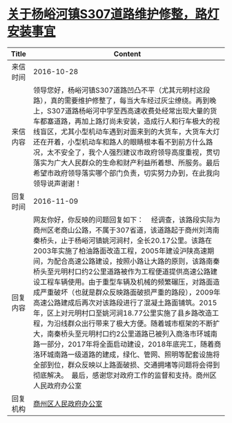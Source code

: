 # <a href="http://www.shangluo.gov.cn/zmhd/ldxxxx.jsp?urltype=leadermail.LeaderMailContentUrl&wbtreeid=1112&leadermailid=3865">关于杨峪河镇S307道路维护修整，路灯安装事宜</a>
| Title |                                                                                                                                                                                                                                 Content                                                                                                                                                                                                                                 |
|:-----:|-------------------------------------------------------------------------------------------------------------------------------------------------------------------------------------------------------------------------------------------------------------------------------------------------------------------------------------------------------------------------------------------------------------------------------------------------------------------------|
| 来信时间  | 2016-10-28                                                                                                                                                                                                                                                                                                                                                                                                                                                              |
| 来信内容  | 领导您好，杨峪河镇S307道路凹凸不平（尤其元明村这段路），真的需要维护修整了，每当大车经过灰尘缭绕。再到晚上，S307道路杨峪河中学至西高速收费处经常出现大量的货车都塞道路，再加上路灯尚未安装，造成行人和行车极大的视线盲区，尤其小型机动车遇到对面来到的大货车，大货车大灯还在开着，小型机动车和路人的眼睛根本看不到前方什么路况，太不安全了，我个人强烈建议市政府领导高度重视，贯切落实为广大人民群众的生命和财产利益所着想、所服务。最后希望市政府领导落实哪个部门负责，切实努力办到，在此我向领导说声谢谢！                                                                                                                                                                                                              |
| 回复时间  | 2016-11-09                                                                                                                                                                                                                                                                                                                                                                                                                                                              |
| 回复内容  | 网友你好，你反映的问题回复如下：    经调查，该路段实际为商州区老商山公路，不属于307省道，该道路起于商州刘湾南秦桥头，止于杨峪河镇姚河涧村，全长20.17公里。该路在2003年实施了柏油路面改造工程，2005年建设沪陕高速期间，为配合高速公路建设，按照小路让大路的原则，该路南秦桥头至元明村口约2公里道路被作为工程便道提供高速公路建设工程车辆使用。由于重型车辆及机械的频繁碾压，对路面造成严重破坏（也就是群众反映路面破损严重的路段），2009年高速公路建成后再次对该路段进行了混凝土路面铺筑。2015年，区上对元明村口至姚河涧18.77公里实施了县乡路改造工程，为沿线群众出行带来了极大方便。随着城市框架的不断扩大，南秦桥头至元明村口约2公里道路已被列入商洛市环城南路一部分，2017年将全面启动建设，2018年底完工，随着商洛环城南路一级道路的建成，绿化、管网、照明等配套设施将全部到位，群众反映以上路面破损、交通拥堵等问题将会得到彻底解决。  最后，感谢您对政府工作的监督和支持。商州区人民政府办公室 |
| 回复机构  | <a href="../../categories/agencies/商州区人民政府办公室.md">商州区人民政府办公室</a>                                                                                                                                                                                                                                                                                                                                                                                                          |